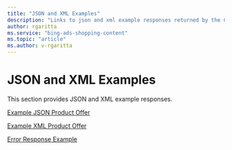 ```yaml
---
title: "JSON and XML Examples"
description: "Links to json and xml example responses returned by the Content API."
author: rgaritta
ms.service: "bing-ads-shopping-content"
ms.topic: "article"
ms.author: v-rgaritta
---
```

# JSON and XML Examples
This section provides JSON and XML example responses.

[Example JSON Product Offer](../shopping-content/example-json-product-offer.md)  

[Example XML Product Offer](../shopping-content/example-xml-product-offer.md)  

[Error Response Example](../shopping-content/error-response-example.md)  


